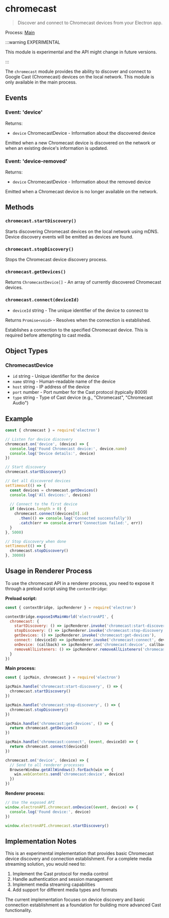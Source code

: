# chromecast

> Discover and connect to Chromecast devices from your Electron app.

Process: [Main](../glossary.md#main-process)

:::warning EXPERIMENTAL

This module is experimental and the API might change in future versions.

:::

The `chromecast` module provides the ability to discover and connect to Google Cast (Chromecast) devices on the local network. This module is only available in the main process.

## Events

### Event: 'device'

Returns:

* `device` ChromecastDevice - Information about the discovered device

Emitted when a new Chromecast device is discovered on the network or when an existing device's information is updated.

### Event: 'device-removed'

Returns:

* `device` ChromecastDevice - Information about the removed device  

Emitted when a Chromecast device is no longer available on the network.

## Methods

### `chromecast.startDiscovery()`

Starts discovering Chromecast devices on the local network using mDNS. Device discovery events will be emitted as devices are found.

### `chromecast.stopDiscovery()`

Stops the Chromecast device discovery process.

### `chromecast.getDevices()`

Returns `ChromecastDevice[]` - An array of currently discovered Chromecast devices.

### `chromecast.connect(deviceId)`

* `deviceId` string - The unique identifier of the device to connect to

Returns `Promise<void>` - Resolves when the connection is established.

Establishes a connection to the specified Chromecast device. This is required before attempting to cast media.

## Object Types

### ChromecastDevice

* `id` string - Unique identifier for the device
* `name` string - Human-readable name of the device
* `host` string - IP address of the device
* `port` number - Port number for the Cast protocol (typically 8009)
* `type` string - Type of Cast device (e.g., "Chromecast", "Chromecast Audio")

## Example

```javascript
const { chromecast } = require('electron')

// Listen for device discovery
chromecast.on('device', (device) => {
  console.log('Found Chromecast device:', device.name)
  console.log('Device details:', device)
})

// Start discovery
chromecast.startDiscovery()

// Get all discovered devices  
setTimeout(() => {
  const devices = chromecast.getDevices()
  console.log('All devices:', devices)
  
  // Connect to the first device
  if (devices.length > 0) {
    chromecast.connect(devices[0].id)
      .then(() => console.log('Connected successfully'))
      .catch(err => console.error('Connection failed:', err))
  }
}, 5000)

// Stop discovery when done
setTimeout(() => {
  chromecast.stopDiscovery()
}, 30000)
```

## Usage in Renderer Process

To use the chromecast API in a renderer process, you need to expose it through a preload script using the `contextBridge`:

**Preload script:**

```javascript
const { contextBridge, ipcRenderer } = require('electron')

contextBridge.exposeInMainWorld('electronAPI', {
  chromecast: {
    startDiscovery: () => ipcRenderer.invoke('chromecast:start-discovery'),
    stopDiscovery: () => ipcRenderer.invoke('chromecast:stop-discovery'),
    getDevices: () => ipcRenderer.invoke('chromecast:get-devices'),
    connect: (deviceId) => ipcRenderer.invoke('chromecast:connect', deviceId),
    onDevice: (callback) => ipcRenderer.on('chromecast:device', callback),
    removeAllListeners: () => ipcRenderer.removeAllListeners('chromecast:device')
  }
})
```

**Main process:**

```javascript
const { ipcMain, chromecast } = require('electron')

ipcMain.handle('chromecast:start-discovery', () => {
  chromecast.startDiscovery()
})

ipcMain.handle('chromecast:stop-discovery', () => {
  chromecast.stopDiscovery()
})

ipcMain.handle('chromecast:get-devices', () => {
  return chromecast.getDevices()
})

ipcMain.handle('chromecast:connect', (event, deviceId) => {
  return chromecast.connect(deviceId)
})

chromecast.on('device', (device) => {
  // Send to all renderer processes
  BrowserWindow.getAllWindows().forEach(win => {
    win.webContents.send('chromecast:device', device)
  })
})
```

**Renderer process:**

```javascript
// Use the exposed API
window.electronAPI.chromecast.onDevice((event, device) => {
  console.log('Found device:', device)
})

window.electronAPI.chromecast.startDiscovery()
```

## Implementation Notes

This is an experimental implementation that provides basic Chromecast device discovery and connection establishment. For a complete media streaming solution, you would need to:

1. Implement the Cast protocol for media control
2. Handle authentication and session management  
3. Implement media streaming capabilities
4. Add support for different media types and formats

The current implementation focuses on device discovery and basic connection establishment as a foundation for building more advanced Cast functionality.